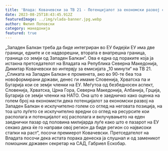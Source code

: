 ```yaml
---
title: 'Влада: Ковачевски за ТВ 21 - Потенцијалот за економски развој со членство во ЕУ е огромен - 25 АВГУСТ 2023'
date: 2023-08-25T18:43:45.912Z
featuredImage: ../img/vlada-banner.jpg.webp
author: Филип Поповски
category: македонија
featured: true
---
```

„Западен Балкан треба да биде интегриран во ЕУ бидејќи ЕУ има две граници, едните и се надворешни, втората е внатрешна граница, граница со земји од Западен Балкан“. Ова е една од пораките која ја истакна претседателот на Владата на Република Северна Македонија, Димитар Ковачевски во интервју за емисијата „10 минути“ на ТВ 21.
 
„Сликата на Западен Балкан е променета, ако во 90-те беа тоа новоформирани држави, денес ги имаме Словенија, Хрватска па и Бугарија кои се земји членки на ЕУ. Меѓутоа од безбедносен аспект, Словенија, Хрватска, Црна Гора, Северна Македонија, Албанија, Грција, Бугарија се земји членки на НАТО. Она што е заедничко како оценка на голем број на економисти дека потенцијалот за економски развој на Западен Балкан е исклучително голем со оглед на неговата позиција, на тоа што луѓето се исклучително вредни со оглед на ресурсите кои располага и потенцијалот кој располага и вклучувањето на еден заеднички пазар од половина милијарда луѓе како што е пазарот на ЕУ секако дека ќе го направи овој регион да биде регион со највисоки стапки на раст“, посочи премиерот Ковачевски.
Претседателот на Владата посочи дека истата порака денеска ја слушнал и од заменикот помошник државен секретар на САД, Габриел Ескобар. 
